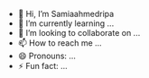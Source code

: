 - 👋 Hi, I’m Samiaahmedripa
- 🌱 I’m currently learning ...
- 💞️ I’m looking to collaborate on ...
- 📫 How to reach me ...
- 😄 Pronouns: ...
- ⚡ Fun fact: ...

<!---
Samiaahmedripa/Samiaahmedripa is a ✨ special ✨ repository because its `README.md` (this file) appears on your GitHub profile.
You can click the Preview link to take a look at your changes.
--->
